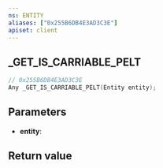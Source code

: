 ```yaml
---
ns: ENTITY
aliases: ["0x255B6DB4E3AD3C3E"]
apiset: client
---
```

## _GET_IS_CARRIABLE_PELT

```c
// 0x255B6DB4E3AD3C3E
Any _GET_IS_CARRIABLE_PELT(Entity entity);
```


## Parameters
* **entity**:

## Return value

